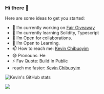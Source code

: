 ### Hi there 👋

<!--
**ginakev/ginakev** is a ✨ _special_ ✨ repository because its `README.md` (this file) appears on your GitHub profile.
-->
Here are some ideas to get you started:

- 🔭 I’m currently working on [Fair Giveaway](https://github.com/ginakev/Fair-Giveaway)
- 🌱 I’m currently learning Solidity, Typescript
- 👯 I’m Open for collaborations.
- 🤔 I’m Open to Learning.
- 📫 How to reach me: [Kevin Chibuoyim](https://twitter.com/kevin_chibuoyim)
- 😄 Pronouns: He
- ⚡ Fav Quote: Build In Public
- reach me faster: [Kevin Chibuoyim](https://twitter.com/kevin_chibuoyim)


![Kevin's GitHub stats](https://github-readme-stats.vercel.app/api?username=ginakev&show_icons=true&count_private=true&theme=merko)

![](https://github-readme-streak-stats.herokuapp.com/?user=ginakev&count_private=true&theme=radical)
